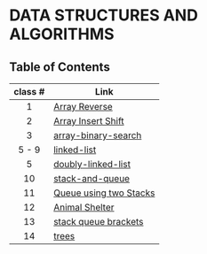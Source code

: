 # DATA STRUCTURES AND ALGORITHMS

## Table of Contents

| class # | Link |
|:-------:|------|
|  1      | [Array Reverse](./array_reverse/README.md)     |
|  2      | [Array Insert Shift](./array_insert_shift/README.md)     |
|  3      | [array-binary-search](./array_binary_search/README.md)     |
|  5 - 9  | [linked-list](./linked_list/README.md)     |
|  5      | [doubly-linked-list](./doubly_linked_list/README.md)     |
|  10     | [stack-and-queue](./stack_and_queue/README.md)     |
|  11     | [Queue using two Stacks](./stack_and_queue/pseudo_queue.md)     |
|  12     | [Animal Shelter](./stack_queue_animal_shelter/README.md)     |
|  13     | [stack queue brackets](./stack_queue_brackets/README.md)     |
|  14     | [trees](./trees/README.md)     |
